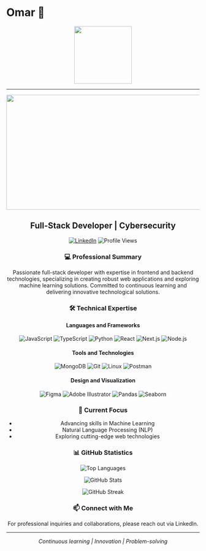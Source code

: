 # Omar 🚀

<div id="header" align="center">
  <img src="https://i.giphy.com/media/v1.Y2lkPTc5MGI3NjExc3Jncm9sejkyaHMxajQza3g2amVod2hnendtbWdtdHBjOWRvbjQ5ciZlcD12MV9pbnRlcm5hbF9naWZfYnlfaWQmY3Q9Zw/u1WhXLjwgcXpHJBMRM/giphy.gif" width="150"/>
</div>
<hr/>
<div align="center">
  <img src="https://media.giphy.com/media/dWesBcTLavkZuG35MI/giphy.gif" width="600" height="300" border-raduis="12"/>
</div>

<div align='center'>

## Full-Stack Developer | Cybersecurity

[![LinkedIn](https://img.shields.io/badge/LinkedIn-blue?style=for-the-badge&logo=linkedin&logoColor=white)](https://linkedin.com/in/oma)
![Profile Views](https://komarev.com/ghpvc/?username=oma&color=darkblue)

### 💻 Professional Summary

Passionate full-stack developer with expertise in frontend and backend technologies, specializing in creating robust web applications and exploring machine learning solutions. Committed to continuous learning and delivering innovative technological solutions.

### 🛠 Technical Expertise

#### Languages and Frameworks
![JavaScript](https://img.shields.io/badge/JavaScript-323330?style=for-the-badge&logo=javascript&logoColor=F7DF1E)
![TypeScript](https://img.shields.io/badge/TypeScript-007ACC?style=for-the-badge&logo=typescript&logoColor=white)
![Python](https://img.shields.io/badge/Python-3776AB?style=for-the-badge&logo=python&logoColor=white)
![React](https://img.shields.io/badge/React-20232A?style=for-the-badge&logo=react&logoColor=61DAFB)
![Next.js](https://img.shields.io/badge/next.js-000000?style=for-the-badge&logo=nextdotjs&logoColor=white)
![Node.js](https://img.shields.io/badge/Node.js-339933?style=for-the-badge&logo=nodedotjs&logoColor=white)

#### Tools and Technologies
![MongoDB](https://img.shields.io/badge/MongoDB-4EA94B?style=for-the-badge&logo=mongodb&logoColor=white)
![Git](https://img.shields.io/badge/Git-F05032?style=for-the-badge&logo=git&logoColor=white)
![Linux](https://img.shields.io/badge/Linux-FCC624?style=for-the-badge&logo=linux&logoColor=black)
![Postman](https://img.shields.io/badge/Postman-FF6C37?style=for-the-badge&logo=Postman&logoColor=white)

#### Design and Visualization
![Figma](https://img.shields.io/badge/Figma-F24E1E?style=for-the-badge&logo=figma&logoColor=white)
![Adobe Illustrator](https://img.shields.io/badge/Adobe%20Illustrator-FF9A00?style=for-the-badge&logo=adobe%20illustrator&logoColor=white)
![Pandas](https://img.shields.io/badge/Pandas-2C2D72?style=for-the-badge&logo=pandas&logoColor=white)
![Seaborn](https://img.shields.io/badge/Seaborn-informational?style=for-the-badge&logo=python&logoColor=white)

### 🌱 Current Focus

- Advancing skills in Machine Learning
- Natural Language Processing (NLP)
- Exploring cutting-edge web technologies

### 📊 GitHub Statistics

![Top Languages](https://github-readme-stats.vercel.app/api/top-langs?username=Omar-OTech&theme=dark&layout=compact)

![GitHub Stats](https://github-readme-stats.vercel.app/api?username=Omar-OTech&theme=dark&show_icons=true)

![GitHub Streak](https://github-readme-streak-stats.herokuapp.com/?user=Omar-OTech&theme=dark)

### 📫 Connect with Me

For professional inquiries and collaborations, please reach out via LinkedIn.

---

*Continuous learning | Innovation | Problem-solving*
</div>
